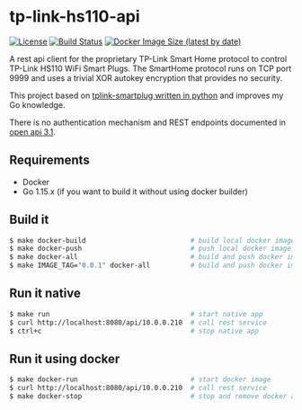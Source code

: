 # tp-link-hs110-api

[![License](https://img.shields.io/badge/License-Apache%202.0-blue.svg)](https://opensource.org/licenses/Apache-2.0)
[![Build Status](https://travis-ci.com/larmic/tp-link-hs110-api.svg?branch=master)](https://travis-ci.com/larmic/tp-link-hs110-api)
[![Docker Image Size (latest by date)](https://img.shields.io/docker/image-size/larmic/tp-link-hs110-api)](https://hub.docker.com/repository/docker/larmic/tp-link-hs110-api)

A rest api client for the proprietary TP-Link Smart Home protocol to control TP-Link HS110 WiFi Smart Plugs. 
The SmartHome protocol runs on TCP port 9999 and uses a trivial XOR autokey encryption that provides no security.

This project based on [tplink-smartplug written in python](https://github.com/softScheck/tplink-smartplug) and 
improves my Go knowledge.

There is no authentication mechanism and REST endpoints documented in [open api 3.1](open-api-3.yaml).

## Requirements

* Docker 
* Go 1.15.x (if you want to build it without using docker builder)

## Build it

```sh 
$ make docker-build                          # build local docker image
$ make docker-push                           # push local docker image to hub.docker.com
$ make docker-all                            # build and push docker image to hub.docker.com
$ make IMAGE_TAG="0.0.1" docker-all          # build and push docker image with specific version
```

## Run it native

```sh 
$ make run                                   # start native app 
$ curl http://localhost:8080/api/10.0.0.210  # call rest service
$ ctrl+c                                     # stop native app
```

## Run it using docker

```sh 
$ make docker-run                            # start docker image 
$ curl http://localhost:8080/api/10.0.0.210  # call rest service
$ make docker-stop                           # stop and remove docker app
```